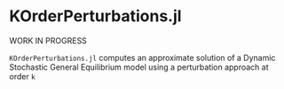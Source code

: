 # KOrderPerturbations.jl

WORK IN PROGRESS

`KOrderPerturbations.jl` computes an approximate solution of a Dynamic
Stochastic General Equilibrium model using a perturbation approach at
order `k`


